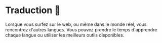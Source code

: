 # Traduction 💬
Lorsque vous surfez sur le web, ou même dans le monde réel, vous rencontrez d'autres langues. Vous pouvez prendre le temps d'apprendre chaque langue ou utiliser les meilleurs outils disponibles.